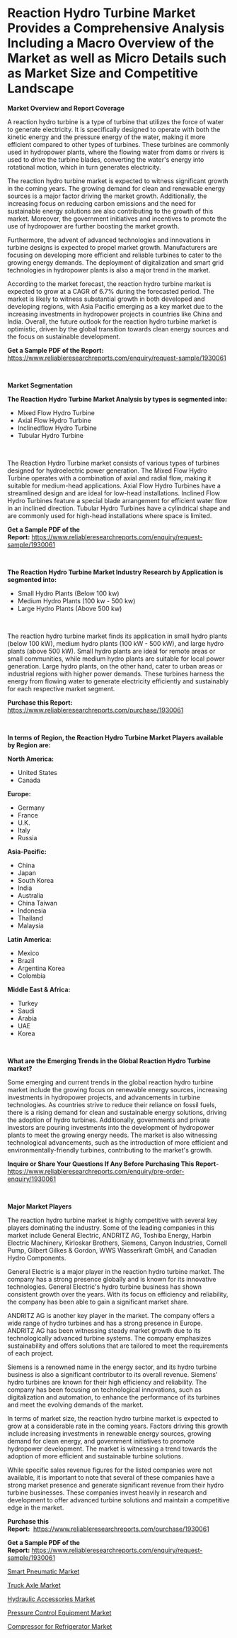<p><h1>Reaction Hydro Turbine Market Provides a Comprehensive Analysis Including a Macro Overview of the Market as well as Micro Details such as Market Size and Competitive Landscape</h1></p><p><strong>Market Overview and Report Coverage</strong></p>
<p><p>A reaction hydro turbine is a type of turbine that utilizes the force of water to generate electricity. It is specifically designed to operate with both the kinetic energy and the pressure energy of the water, making it more efficient compared to other types of turbines. These turbines are commonly used in hydropower plants, where the flowing water from dams or rivers is used to drive the turbine blades, converting the water's energy into rotational motion, which in turn generates electricity.</p><p>The reaction hydro turbine market is expected to witness significant growth in the coming years. The growing demand for clean and renewable energy sources is a major factor driving the market growth. Additionally, the increasing focus on reducing carbon emissions and the need for sustainable energy solutions are also contributing to the growth of this market. Moreover, the government initiatives and incentives to promote the use of hydropower are further boosting the market growth.</p><p>Furthermore, the advent of advanced technologies and innovations in turbine designs is expected to propel market growth. Manufacturers are focusing on developing more efficient and reliable turbines to cater to the growing energy demands. The deployment of digitalization and smart grid technologies in hydropower plants is also a major trend in the market.</p><p>According to the market forecast, the reaction hydro turbine market is expected to grow at a CAGR of 6.7% during the forecasted period. The market is likely to witness substantial growth in both developed and developing regions, with Asia Pacific emerging as a key market due to the increasing investments in hydropower projects in countries like China and India. Overall, the future outlook for the reaction hydro turbine market is optimistic, driven by the global transition towards clean energy sources and the focus on sustainable development.</p></p>
<p><strong>Get a Sample PDF of the Report:</strong> <a href="https://www.reliableresearchreports.com/enquiry/request-sample/1930061">https://www.reliableresearchreports.com/enquiry/request-sample/1930061</a></p>
<p>&nbsp;</p>
<p><strong>Market Segmentation</strong></p>
<p><strong>The Reaction Hydro Turbine Market Analysis by types is segmented into:</strong></p>
<p><ul><li>Mixed Flow Hydro Turbine</li><li>Axial Flow Hydro Turbine</li><li>Inclinedflow Hydro Turbine</li><li>Tubular Hydro Turbine</li></ul></p>
<p>&nbsp;</p>
<p><p>The Reaction Hydro Turbine market consists of various types of turbines designed for hydroelectric power generation. The Mixed Flow Hydro Turbine operates with a combination of axial and radial flow, making it suitable for medium-head applications. Axial Flow Hydro Turbines have a streamlined design and are ideal for low-head installations. Inclined Flow Hydro Turbines feature a special blade arrangement for efficient water flow in an inclined direction. Tubular Hydro Turbines have a cylindrical shape and are commonly used for high-head installations where space is limited.</p></p>
<p><strong>Get a Sample PDF of the Report:</strong>&nbsp;<a href="https://www.reliableresearchreports.com/enquiry/request-sample/1930061">https://www.reliableresearchreports.com/enquiry/request-sample/1930061</a></p>
<p>&nbsp;</p>
<p><strong>The Reaction Hydro Turbine Market Industry Research by Application is segmented into:</strong></p>
<p><ul><li>Small Hydro Plants (Below 100 kw)</li><li>Medium Hydro Plants (100 kw - 500 kw)</li><li>Large Hydro Plants (Above 500 kw)</li></ul></p>
<p>&nbsp;</p>
<p><p>The reaction hydro turbine market finds its application in small hydro plants (below 100 kW), medium hydro plants (100 kW - 500 kW), and large hydro plants (above 500 kW). Small hydro plants are ideal for remote areas or small communities, while medium hydro plants are suitable for local power generation. Large hydro plants, on the other hand, cater to urban areas or industrial regions with higher power demands. These turbines harness the energy from flowing water to generate electricity efficiently and sustainably for each respective market segment.</p></p>
<p><strong>Purchase this Report:</strong>&nbsp; <a href="https://www.reliableresearchreports.com/purchase/1930061">https://www.reliableresearchreports.com/purchase/1930061</a></p>
<p>&nbsp;</p>
<p><strong>In terms of Region, the Reaction Hydro Turbine Market Players available by Region are:</strong></p>
<p>
    <p> <strong> North America: </strong>
        <ul>
            <li>United States</li>
            <li>Canada</li>
        </ul>
        </p> 
    <p> <strong> Europe: </strong>
        <ul>
            <li>Germany</li>
            <li>France</li>
            <li>U.K.</li>
            <li>Italy</li>
            <li>Russia</li>
        </ul>
        </p> 
    <p> <strong> Asia-Pacific: </strong>
        <ul>
            <li>China</li>
            <li>Japan</li>
            <li>South Korea</li>
            <li>India</li>
            <li>Australia</li>
            <li>China Taiwan</li>
            <li>Indonesia</li>
            <li>Thailand</li>
            <li>Malaysia</li>
        </ul>
        </p> 
    <p> <strong> Latin America: </strong>
        <ul>
            <li>Mexico</li>
            <li>Brazil</li>
            <li>Argentina Korea</li>
            <li>Colombia</li>
        </ul>
        </p> 
    <p> <strong> Middle East & Africa: </strong>
        <ul>
            <li>Turkey</li>
            <li>Saudi</li>
            <li>Arabia</li>
            <li>UAE</li>
            <li>Korea</li>
        </ul>
    </p>
    </p>
<p>&nbsp;</p>
<p><strong>What are the Emerging Trends in the Global Reaction Hydro Turbine market?</strong></p>
<p><p>Some emerging and current trends in the global reaction hydro turbine market include the growing focus on renewable energy sources, increasing investments in hydropower projects, and advancements in turbine technologies. As countries strive to reduce their reliance on fossil fuels, there is a rising demand for clean and sustainable energy solutions, driving the adoption of hydro turbines. Additionally, governments and private investors are pouring investments into the development of hydropower plants to meet the growing energy needs. The market is also witnessing technological advancements, such as the introduction of more efficient and environmentally-friendly turbines, contributing to the market's growth.</p></p>
<p><strong>Inquire or Share Your Questions If Any Before Purchasing This Report</strong>- <a href="https://www.reliableresearchreports.com/enquiry/pre-order-enquiry/1930061">https://www.reliableresearchreports.com/enquiry/pre-order-enquiry/1930061</a></p>
<p>&nbsp;</p>
<p><strong>Major Market Players</strong></p>
<p><p>The reaction hydro turbine market is highly competitive with several key players dominating the industry. Some of the leading companies in this market include General Electric, ANDRITZ AG, Toshiba Energy, Harbin Electric Machinery, Kirloskar Brothers, Siemens, Canyon Industries, Cornell Pump, Gilbert Gilkes & Gordon, WWS Wasserkraft GmbH, and Canadian Hydro Components.</p><p>General Electric is a major player in the reaction hydro turbine market. The company has a strong presence globally and is known for its innovative technologies. General Electric's hydro turbine business has shown consistent growth over the years. With its focus on efficiency and reliability, the company has been able to gain a significant market share.</p><p>ANDRITZ AG is another key player in the market. The company offers a wide range of hydro turbines and has a strong presence in Europe. ANDRITZ AG has been witnessing steady market growth due to its technologically advanced turbine systems. The company emphasizes sustainability and offers solutions that are tailored to meet the requirements of each project.</p><p>Siemens is a renowned name in the energy sector, and its hydro turbine business is also a significant contributor to its overall revenue. Siemens' hydro turbines are known for their high efficiency and reliability. The company has been focusing on technological innovations, such as digitalization and automation, to enhance the performance of its turbines and meet the evolving demands of the market.</p><p>In terms of market size, the reaction hydro turbine market is expected to grow at a considerable rate in the coming years. Factors driving this growth include increasing investments in renewable energy sources, growing demand for clean energy, and government initiatives to promote hydropower development. The market is witnessing a trend towards the adoption of more efficient and sustainable turbine solutions.</p><p>While specific sales revenue figures for the listed companies were not available, it is important to note that several of these companies have a strong market presence and generate significant revenue from their hydro turbine businesses. These companies invest heavily in research and development to offer advanced turbine solutions and maintain a competitive edge in the market.</p></p>
<p><strong>Purchase this Report:</strong>&nbsp;&nbsp;<a href="https://www.reliableresearchreports.com/purchase/1930061">https://www.reliableresearchreports.com/purchase/1930061</a></p>
<p></p>
<p><strong>Get a Sample PDF of the Report:</strong>&nbsp;<a href="https://www.reliableresearchreports.com/enquiry/request-sample/1930061">https://www.reliableresearchreports.com/enquiry/request-sample/1930061</a></p>
<p><p><a href="https://github.com/Krish2023na/Market-Research-Report-List-2/blob/main/smart-pneumatic-market.md">Smart Pneumatic Market</a></p><p><a href="https://github.com/kipkeeva/Market-Research-Report-List-2/blob/main/truck-axle-market.md">Truck Axle Market</a></p><p><a href="https://github.com/provorikovar/Market-Research-Report-List-2/blob/main/hydraulic-accessories-market.md">Hydraulic Accessories Market</a></p><p><a href="https://github.com/zebdakicsin/Market-Research-Report-List-2/blob/main/pressure-control-equipment-market.md">Pressure Control Equipment Market</a></p><p><a href="https://github.com/kuntayevaz/Market-Research-Report-List-2/blob/main/compressor-for-refrigerator-market.md">Compressor for Refrigerator Market</a></p></p>